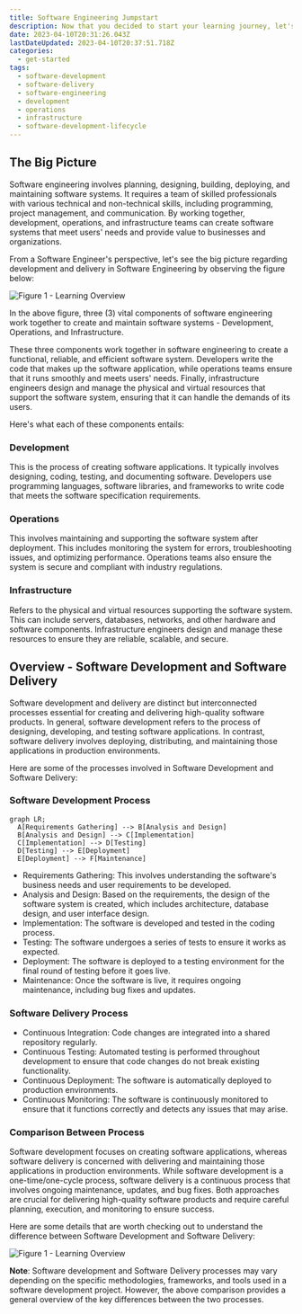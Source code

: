 ```yaml
---
title: Software Engineering Jumpstart
description: Now that you decided to start your learning journey, let's glance at Software Engineering and some key areas to jumpstart your learning journey.
date: 2023-04-10T20:31:26.043Z
lastDateUpdated: 2023-04-10T20:37:51.718Z
categories:
  - get-started
tags:
  - software-development
  - software-delivery
  - software-engineering
  - development
  - operations
  - infrastructure
  - software-development-lifecycle
---
```


## The Big Picture

Software engineering involves planning, designing, building, deploying, and maintaining software systems. It requires a team of skilled professionals with various technical and non-technical skills, including programming, project management, and communication. By working together, development, operations, and infrastructure teams can create software systems that meet users' needs and provide value to businesses and organizations.

From a Software Engineer's perspective, let's see the big picture regarding development and delivery in Software Engineering by observing the figure below:

![Figure 1 - Learning Overview](/assets/svg/learning-overview.drawio.svg)

In the above figure, three (3) vital components of software engineering work together to create and maintain software systems - Development, Operations, and Infrastructure.

These three components work together in software engineering to create a functional, reliable, and efficient software system. Developers write the code that makes up the software application, while operations teams ensure that it runs smoothly and meets users' needs. Finally, infrastructure engineers design and manage the physical and virtual resources that support the software system, ensuring that it can handle the demands of its users.

Here's what each of these components entails:

### Development
This is the process of creating software applications. It typically involves designing, coding, testing, and documenting software. Developers use programming languages, software libraries, and frameworks to write code that meets the software specification requirements.

### Operations
This involves maintaining and supporting the software system after deployment. This includes monitoring the system for errors, troubleshooting issues, and optimizing performance. Operations teams also ensure the system is secure and compliant with industry regulations.

### Infrastructure
Refers to the physical and virtual resources supporting the software system. This can include servers, databases, networks, and other hardware and software components. Infrastructure engineers design and manage these resources to ensure they are reliable, scalable, and secure.


## Overview - Software Development and Software Delivery

Software development and delivery are distinct but interconnected processes essential for creating and delivering high-quality software products. In general, software development refers to the process of designing, developing, and testing software applications. In contrast, software delivery involves deploying, distributing, and maintaining those applications in production environments.

Here are some of the processes involved in Software Development and Software Delivery:

### Software Development Process

```mermaid
graph LR;
  A[Requirements Gathering] --> B[Analysis and Design]
  B[Analysis and Design] --> C[Implementation]
  C[Implementation] --> D[Testing]
  D[Testing] --> E[Deployment]
  E[Deployment] --> F[Maintenance]
```

- Requirements Gathering: This involves understanding the software's business needs and user requirements to be developed.
- Analysis and Design: Based on the requirements, the design of the software system is created, which includes architecture, database design, and user interface design.
- Implementation: The software is developed and tested in the coding process.
- Testing: The software undergoes a series of tests to ensure it works as expected.
- Deployment: The software is deployed to a testing environment for the final round of testing before it goes live.
- Maintenance: Once the software is live, it requires ongoing maintenance, including bug fixes and updates.

### Software Delivery Process

- Continuous Integration: Code changes are integrated into a shared repository regularly.
- Continuous Testing: Automated testing is performed throughout development to ensure that code changes do not break existing functionality.
- Continuous Deployment: The software is automatically deployed to production environments.
- Continuous Monitoring: The software is continuously monitored to ensure that it functions correctly and detects any issues that may arise.

### Comparison Between Process

Software development focuses on creating software applications, whereas software delivery is concerned with delivering and maintaining those applications in production environments. While software development is a one-time/one-cycle process, software delivery is a continuous process that involves ongoing maintenance, updates, and bug fixes. Both approaches are crucial for delivering high-quality software products and require careful planning, execution, and monitoring to ensure success.

Here are some details that are worth checking out to understand the difference between Software Development and Software Delivery:

![Figure 1 - Learning Overview](/assets/svg/software-development-vs-software-delivery.drawio.svg)


**Note**: Software development and Software Delivery processes may vary depending on the specific methodologies, frameworks, and tools used in a software development project. However, the above comparison provides a general overview of the key differences between the two processes.